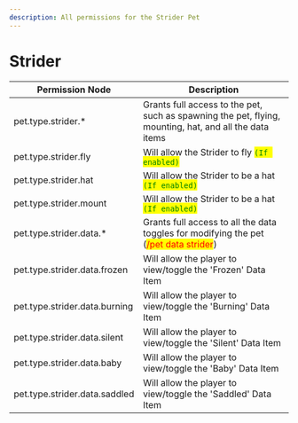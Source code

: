 ```yaml
---
description: All permissions for the Strider Pet
---
```



# Strider
| Permission Node | Description |
| - | - |
| pet.type.strider.* | Grants full access to the pet, such as spawning the pet, flying, mounting, hat, and all the data items |
| pet.type.strider.fly | Will allow the Strider to fly <mark style="color:green;">`(If enabled)`</mark> |
| pet.type.strider.hat | Will allow the Strider to be a hat <mark style="color:green;">`(If enabled)`</mark> |
| pet.type.strider.mount | Will allow the Strider to be a hat <mark style="color:green;">`(If enabled)`</mark> |
| pet.type.strider.data.* | Grants full access to all the data toggles for modifying the pet (<mark style="color:red;">/pet data strider</mark>) |
| pet.type.strider.data.frozen | Will allow the player to view/toggle the 'Frozen' Data Item |
| pet.type.strider.data.burning | Will allow the player to view/toggle the 'Burning' Data Item |
| pet.type.strider.data.silent | Will allow the player to view/toggle the 'Silent' Data Item |
| pet.type.strider.data.baby | Will allow the player to view/toggle the 'Baby' Data Item |
| pet.type.strider.data.saddled | Will allow the player to view/toggle the 'Saddled' Data Item |

